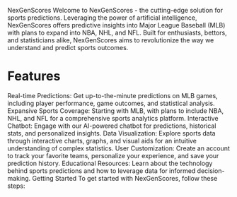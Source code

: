 NexGenScores
Welcome to NexGenScores - the cutting-edge solution for sports predictions. Leveraging the power of artificial intelligence, NexGenScores offers predictive insights into Major League Baseball (MLB) with plans to expand into NBA, NHL, and NFL. Built for enthusiasts, bettors, and statisticians alike, NexGenScores aims to revolutionize the way we understand and predict sports outcomes.

<h1>Features</h1>
Real-time Predictions: Get up-to-the-minute predictions on MLB games, including player performance, game outcomes, and statistical analysis.
Expansive Sports Coverage: Starting with MLB, with plans to include NBA, NHL, and NFL for a comprehensive sports analytics platform.
Interactive Chatbot: Engage with our AI-powered chatbot for predictions, historical stats, and personalized insights.
Data Visualization: Explore sports data through interactive charts, graphs, and visual aids for an intuitive understanding of complex statistics.
User Customization: Create an account to track your favorite teams, personalize your experience, and save your prediction history.
Educational Resources: Learn about the technology behind sports predictions and how to leverage data for informed decision-making.
Getting Started
To get started with NexGenScores, follow these steps:

